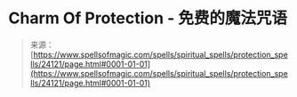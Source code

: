 <!--yml

category: 未分类

date: 2024-06-12 19:09:48

-->

# Charm Of Protection - 免费的魔法咒语

> 来源：[https://www.spellsofmagic.com/spells/spiritual_spells/protection_spells/24121/page.html#0001-01-01](https://www.spellsofmagic.com/spells/spiritual_spells/protection_spells/24121/page.html#0001-01-01)
